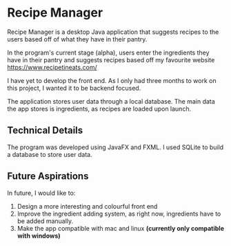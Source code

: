 # Recipe Manager 

Recipe Manager is a desktop Java application that suggests recipes to the users based off of what they have in their pantry. 

In the program's current stage (alpha), users enter the ingredients they have in their pantry and suggests recipes based off my favourite website https://www.recipetineats.com/

I have yet to develop the front end. As I only had three months to work on this project, I wanted it to be backend focused.

The application stores user data through a local database. The main data the app stores is ingredients, as recipes are loaded upon launch.

## Technical Details

The program was developed using JavaFX and FXML. I used SQLite to build a database to store user data.

## Future Aspirations

In future, I would like to:

 1. Design a more interesting and colourful front end
 2. Improve the ingredient adding system, as right now, ingredients have to be added manually.
 3. Make the app compatible with mac and linux **(currently only compatible with windows)**
